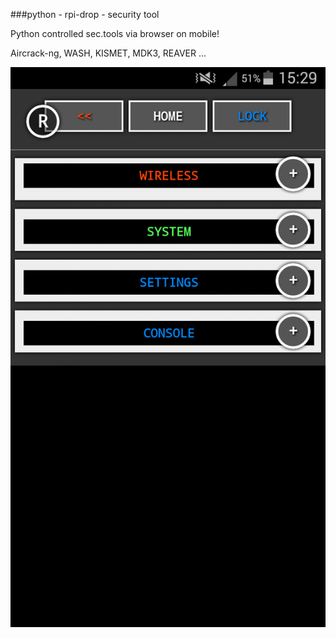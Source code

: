 ###python - rpi-drop - security tool

Python controlled sec.tools via browser on mobile!

Aircrack-ng, WASH, KISMET, MDK3, REAVER ...

![images](screenshots/Screenshot_2016-11-10-15-29-39.png)

